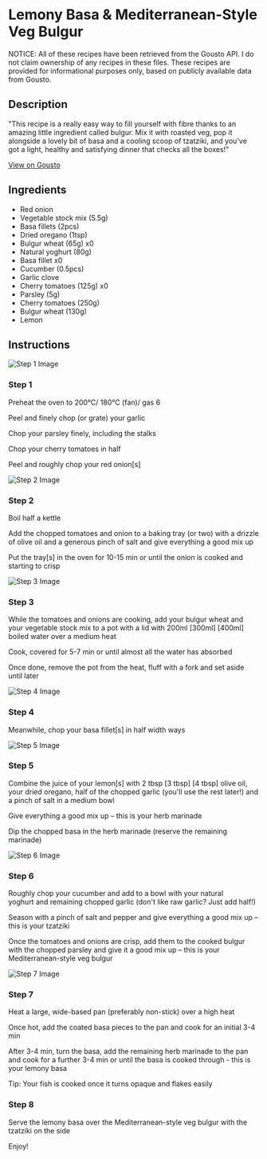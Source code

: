 # Lemony Basa & Mediterranean-Style Veg Bulgur

NOTICE: All of these recipes have been retrieved from the Gousto API. I do not claim ownership of any recipes in these files. These recipes are provided for informational purposes only, based on publicly available data from Gousto.

## Description

"This recipe is a really easy way to fill yourself with fibre thanks to an amazing little ingredient called bulgur. Mix it with roasted veg, pop it alongside a lovely bit of basa and a cooling scoop of tzatziki, and you've got a light, healthy and satisfying dinner that checks all the boxes!"

[View on Gousto](https://www.gousto.co.uk/recipes/cookbook/lemony-basa-mediterranean-style-veg-bulgur)

## Ingredients

- Red onion
- Vegetable stock mix (5.5g)
- Basa fillets (2pcs)
- Dried oregano (1tsp)
- Bulgur wheat (65g) x0
- Natural yoghurt (80g)
- Basa fillet x0
- Cucumber (0.5pcs)
- Garlic clove
- Cherry tomatoes (125g) x0
- Parsley (5g)
- Cherry tomatoes (250g)
- Bulgur wheat (130g)
- Lemon

## Instructions

![Step 1 Image](https://production-media.gousto.co.uk/cms/recipe-step-image/step-1-1684849701765-x200.jpg)

### Step 1

Preheat the oven to 200°C/ 180°C (fan)/ gas 6

Peel and finely chop (or grate) your garlic

Chop your parsley finely, including the stalks

Chop your cherry tomatoes in half

Peel and roughly chop your red onion[s]

![Step 2 Image](https://production-media.gousto.co.uk/cms/recipe-step-image/step-2-1684849705562-x200.jpg)

### Step 2

Boil half a kettle

Add the chopped tomatoes and onion to a baking tray (or two) with a drizzle of olive oil and a generous pinch of salt and give everything a good mix up

Put the tray[s] in the oven for 10-15 min or until the onion is cooked and starting to crisp

![Step 3 Image](https://production-media.gousto.co.uk/cms/recipe-step-image/step-3-1684849711070-x200.jpg)

### Step 3

While the tomatoes and onions are cooking, add your bulgur wheat and your vegetable stock mix to a pot with a lid with 200ml <span class="text-purple">[300ml]</span> <span class="text-danger">[400ml]</span> boiled water over a medium heat

Cook, covered for 5-7 min or until almost all the water has absorbed

Once done, remove the pot from the heat, fluff with a fork and set aside until later

![Step 4 Image](https://production-media.gousto.co.uk/cms/recipe-step-image/step-4-1684849716567-x200.jpg)

### Step 4

Meanwhile, chop your basa fillet[s] in half width ways

![Step 5 Image](https://production-media.gousto.co.uk/cms/recipe-step-image/step-5-1684849720906-x200.jpg)

### Step 5

Combine the juice of your lemon[s] with 2 tbsp <span class="text-purple">[3 tbsp]</span> <span class="text-danger">[4 tbsp] </span>olive oil, your dried oregano, half of the chopped garlic (you'll use the rest later!) and a pinch of salt in a medium bowl

Give everything a good mix up – this is your herb marinade

Dip the chopped basa in the herb marinade (reserve the remaining marinade)

![Step 6 Image](https://production-media.gousto.co.uk/cms/recipe-step-image/step-6-1684849724394-x200.jpg)

### Step 6

Roughly chop your cucumber and add to a bowl with your natural yoghurt and remaining chopped garlic (don't like raw garlic? Just add half!)

Season with a pinch of salt and pepper and give everything a good mix up – this is your tzatziki

Once the tomatoes and onions are crisp, add them to the cooked bulgur with the chopped parsley and give it a good mix up – this is your Mediterranean-style veg bulgur

![Step 7 Image](https://production-media.gousto.co.uk/cms/recipe-step-image/step-7-1684849727598-x200.jpg)

### Step 7

Heat a large, wide-based pan (preferably non-stick) over a high heat

Once hot, add the coated basa pieces to the pan and cook for an initial 3-4 min

After 3-4 min, turn the basa, add the remaining herb marinade to the pan and cook for a further 3-4 min or until the basa is cooked through - this is your lemony basa

Tip: Your fish is cooked once it turns opaque and flakes easily

### Step 8

Serve the lemony basa over the Mediterranean-style veg bulgur with the tzatziki on the side

Enjoy!

